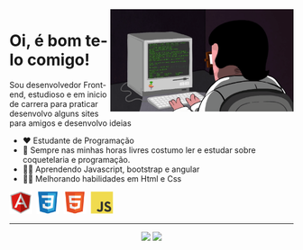 <img src = "gif-fundo.gif" width = "325px" align = "right">

#  Oi, é bom te-lo comigo!

  
Sou desenvolvedor Front-end, estudioso e em inicio de carrera para praticar desenvolvo alguns sites para amigos e desenvolvo ideias

- ❤ Estudante de Programação
- 💙 Sempre nas minhas horas livres costumo ler e estudar sobre coquetelaria e programação.
- 👩‍💻 Aprendendo Javascript, bootstrap e angular
- 👩‍💻 Melhorando habilidades em Html e Css

<div>
  <img src="https://github.com/devicons/devicon/blob/master/icons/angularjs/angularjs-original.svg" title="Angular" alt="Angular" width="40" height="40"/>&nbsp;
  <img src="https://github.com/devicons/devicon/blob/master/icons/css3/css3-original.svg" title="CSS" alt="CSS" width="40" height="40"/>&nbsp;
  <img src="https://github.com/devicons/devicon/blob/master/icons/html5/html5-original.svg" title="HTML5" alt="HTML" width="40" height="40"/>&nbsp;
  <img src="https://github.com/devicons/devicon/blob/master/icons/javascript/javascript-original.svg" title="JavaScript" alt="JavaScript" width="40" height="40"/>&nbsp;
</div>


---

<div align = "center" >
    <td> <img width ="400" src="https://github-readme-stats.vercel.app/api/top-langs/?username=Hidriick&show_icons=true&theme=dark&count_private=true"/> </td>
    <td> <img src="https://github-readme-stats.vercel.app/api?username=Hidriick&show_icons=true&theme=dark&count_private=true" /> </td>
</div>
 


